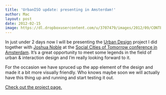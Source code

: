 ```yaml
---
title: 'UrbanISO update: presenting in Amsterdam!'
author: Mac
layout: post
date: 2012-02-15
image: https://dl.dropboxusercontent.com/u/3707479/images/2012/09/CONTENT2.jpg
---
```


In just under 2 days now I will be presenting the [Urban Design][1] project I did together with [Joshua Noble][2] at the [Social Cities of Tomorrow conference in Amsterdam][3]. It&#8217;s a great opportunity to meet some legends in the field of urban & interaction design and I&#8217;m really looking forward to it. 

For the occasion we have spruced up the app element of the design and made it a bit more visually friendly. Who knows maybe soon we will actually have this thing up and running and start testing it out. 

[Check out the project page.][4]

 [1]: http://ciid.dk/education/portfolio/idp11/courses/systems-layers/projects/
 [2]: http://thefactoryfactory.com/wordpress/
 [3]: http://www.socialcitiesoftomorrow.nl/
 [4]: /portfolio/urban-sensor-iso/ "Urban Sensor ISO"